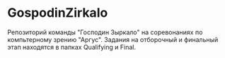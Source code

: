 # GospodinZirkalo

Репозиторий команды "Господин Зыркало" на соревонаниях по компьтерному зрению "Аргус". Задания на отборочный и финальный этап находятся в папках Qualifying и Final.
